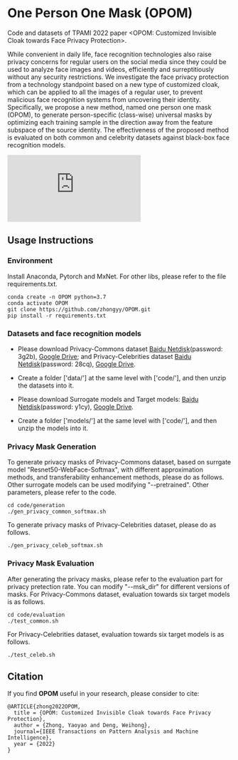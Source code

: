 # One Person One Mask (OPOM) 
Code and datasets of TPAMI 2022 paper <OPOM: Customized Invisible Cloak towards Face Privacy Protection>.

While convenient in daily life, face recognition technologies also raise privacy concerns for regular users on the social media since they could be used to analyze face images and videos, efficiently and surreptitiously without any security restrictions. We investigate the face privacy protection from a technology standpoint based on a new type of customized cloak, which can be applied to all the images of a regular user, to prevent malicious face recognition systems from uncovering their identity. Specifically, we propose a new method, named one person one mask (OPOM), to generate person-specific (class-wise) universal masks by optimizing each training sample in the direction away from the feature subspace of the source identity. The effectiveness of the proposed method is evaluated on both common and celebrity datasets against black-box face recognition models. 

![arch](https://github.com/zhongyy/OPOM/blob/main/intro.pdf)

## Usage Instructions

### Environment
Install Anaconda, Pytorch and MxNet. For other libs, please refer to the file requirements.txt.

```
conda create -n OPOM python=3.7
conda activate OPOM
git clone https://github.com/zhongyy/OPOM.git
pip install -r requirements.txt
```

### Datasets and face recognition models
- Please download Privacy-Commons dataset [Baidu Netdisk](https://pan.baidu.com/s/1djkvaDghom8U7-Y_Nt95uA)(password: 3g2b), [Google Drive](https://drive.google.com/file/d/1NLKVDA-PRNJECtad5qcoDKsL4f1eWJNQ/view?usp=sharing); and Privacy-Celebrities dataset [Baidu Netdisk](https://pan.baidu.com/s/16bWSdmHV8QETLj20ArPnEw)(password: 28cq), [Google Drive](https://drive.google.com/file/d/1AGkA2S9-9zTPue8wZo0kuJ9-B9RAnaP7/view?usp=sharing). 

- Create a folder ['data/'] at the same level with ['code/'], and then unzip the datasets into it. 

- Please download Surrogate models and Target models: [Baidu Netdisk](https://pan.baidu.com/s/1aV1NymYW_L50ECiwJAylMA)(password: y1cy), [Google Drive](https://drive.google.com/file/d/1XmHD2mTcc6SHutCVPVw7cVg5jGkGIIUU/view?usp=sharing).

- Create a folder ['models/'] at the same level with ['code/'], and then unzip the models into it. 

### Privacy Mask Generation
To generate privacy masks of Privacy-Commons dataset, based on surrgate model "Resnet50-WebFace-Softmax", with different approximation methods, and transferability enhancement methods, please do as follows. Other surrogate models can be used modifying "--pretrained". Other parameters, please refer to the code. 
```
cd code/generation
./gen_privacy_common_softmax.sh 
```

To generate privacy masks of Privacy-Celebrities dataset, please do as follows.
```
./gen_privacy_celeb_softmax.sh 
```

### Privacy Mask Evaluation
After generating the privacy masks, please refer to the evaluation part for privacy pretection rate. You can modify "--msk_dir" for different versions of masks. For Privacy-Commons dataset, evaluation towards six target models is as follows.
```
cd code/evaluation
./test_common.sh 
```
For Privacy-Celebrities dataset, evaluation towards six target models is as follows.
```
./test_celeb.sh 
```

## Citation

If you find **OPOM** useful in your research, please consider to cite:

	@ARTICLE{zhong2022OPOM,
	  title = {OPOM: Customized Invisible Cloak towards Face Privacy Protection},
	  author = {Zhong, Yaoyao and Deng, Weihong},
	  journal={IEEE Transactions on Pattern Analysis and Machine Intelligence}, 
	  year = {2022}
	}
